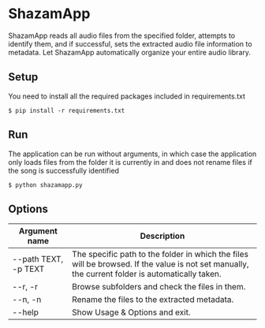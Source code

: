 # ShazamApp

ShazamApp reads all audio files from the specified folder, attempts to identify them, and if successful, sets the extracted audio file information to metadata. Let ShazamApp automatically organize your entire audio library.

## Setup

You need to install all the required packages included in requirements.txt

```
$ pip install -r requirements.txt
```

## Run

The application can be run without arguments, in which case the application only loads files from the folder it is currently in and does not rename files if the song is successfully identified

```
$ python shazamapp.py
```

## Options

| Argument name        | Description                                                                                                                                      |
| -------------------- | ------------------------------------------------------------------------------------------------------------------------------------------------ |
| --path TEXT, -p TEXT | The specific path to the folder in which the files will be browsed. If the value is not set manually, the current folder is automatically taken. |
| --r, -r              | Browse subfolders and check the files in them.                                                                                                   |
| --n, -n              | Rename the files to the extracted metadata.                                                                                                      |
| --help               | Show Usage & Options and exit.                                                                                                                   |
